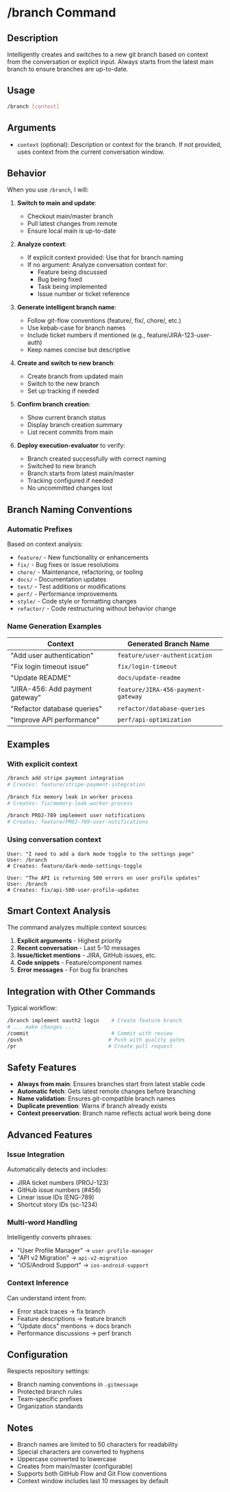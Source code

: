 # /branch Command

## Description

Intelligently creates and switches to a new git branch based on context from the conversation or explicit input. Always starts from the latest main branch to ensure branches are up-to-date.

## Usage

```bash
/branch [context]
```

## Arguments

- `context` (optional): Description or context for the branch. If not provided, uses context from the current conversation window.

## Behavior

When you use `/branch`, I will:

1. **Switch to main and update**:
   - Checkout main/master branch
   - Pull latest changes from remote
   - Ensure local main is up-to-date

2. **Analyze context**:
   - If explicit context provided: Use that for branch naming
   - If no argument: Analyze conversation context for:
     - Feature being discussed
     - Bug being fixed
     - Task being implemented
     - Issue number or ticket reference

3. **Generate intelligent branch name**:
   - Follow git-flow conventions (feature/, fix/, chore/, etc.)
   - Use kebab-case for branch names
   - Include ticket numbers if mentioned (e.g., feature/JIRA-123-user-auth)
   - Keep names concise but descriptive

4. **Create and switch to new branch**:
   - Create branch from updated main
   - Switch to the new branch
   - Set up tracking if needed

5. **Confirm branch creation**:
   - Show current branch status
   - Display branch creation summary
   - List recent commits from main

6. **Deploy execution-evaluator** to verify:
   - Branch created successfully with correct naming
   - Switched to new branch
   - Branch starts from latest main/master
   - Tracking configured if needed
   - No uncommitted changes lost

## Branch Naming Conventions

### Automatic Prefixes

Based on context analysis:

- `feature/` - New functionality or enhancements
- `fix/` - Bug fixes or issue resolutions
- `chore/` - Maintenance, refactoring, or tooling
- `docs/` - Documentation updates
- `test/` - Test additions or modifications
- `perf/` - Performance improvements
- `style/` - Code style or formatting changes
- `refactor/` - Code restructuring without behavior change

### Name Generation Examples

| Context | Generated Branch Name |
|---------|----------------------|
| "Add user authentication" | `feature/user-authentication` |
| "Fix login timeout issue" | `fix/login-timeout` |
| "Update README" | `docs/update-readme` |
| "JIRA-456: Add payment gateway" | `feature/JIRA-456-payment-gateway` |
| "Refactor database queries" | `refactor/database-queries` |
| "Improve API performance" | `perf/api-optimization` |

## Examples

### With explicit context

```bash
/branch add stripe payment integration
# Creates: feature/stripe-payment-integration

/branch fix memory leak in worker process
# Creates: fix/memory-leak-worker-process

/branch PROJ-789 implement user notifications
# Creates: feature/PROJ-789-user-notifications
```

### Using conversation context

```text
User: "I need to add a dark mode toggle to the settings page"
User: /branch
# Creates: feature/dark-mode-settings-toggle

User: "The API is returning 500 errors on user profile updates"
User: /branch
# Creates: fix/api-500-user-profile-updates
```

## Smart Context Analysis

The command analyzes multiple context sources:

1. **Explicit arguments** - Highest priority
2. **Recent conversation** - Last 5-10 messages
3. **Issue/ticket mentions** - JIRA, GitHub issues, etc.
4. **Code snippets** - Feature/component names
5. **Error messages** - For bug fix branches

## Integration with Other Commands

Typical workflow:

```bash
/branch implement oauth2 login    # Create feature branch
# ... make changes ...
/commit                           # Commit with review
/push                            # Push with quality gates
/pr                              # Create pull request
```

## Safety Features

- **Always from main**: Ensures branches start from latest stable code
- **Automatic fetch**: Gets latest remote changes before branching
- **Name validation**: Ensures git-compatible branch names
- **Duplicate prevention**: Warns if branch already exists
- **Context preservation**: Branch name reflects actual work being done

## Advanced Features

### Issue Integration

Automatically detects and includes:

- JIRA ticket numbers (PROJ-123)
- GitHub issue numbers (#456)
- Linear issue IDs (ENG-789)
- Shortcut story IDs (sc-1234)

### Multi-word Handling

Intelligently converts phrases:

- "User Profile Manager" → `user-profile-manager`
- "API v2 Migration" → `api-v2-migration`
- "iOS/Android Support" → `ios-android-support`

### Context Inference

Can understand intent from:

- Error stack traces → fix branch
- Feature descriptions → feature branch
- "Update docs" mentions → docs branch
- Performance discussions → perf branch

## Configuration

Respects repository settings:

- Branch naming conventions in `.gitmessage`
- Protected branch rules
- Team-specific prefixes
- Organization standards

## Notes

- Branch names are limited to 50 characters for readability
- Special characters are converted to hyphens
- Uppercase converted to lowercase
- Creates from main/master (configurable)
- Supports both GitHub Flow and Git Flow conventions
- Context window includes last 10 messages by default
